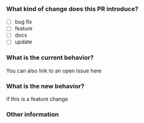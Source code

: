 ### What kind of change does this PR introduce?

* [ ] 
  bug
  fix
* [ ] 
  feature
* [ ] 
  docs
* [ ] 
  update

### What is the current behavior?

You
can
also
link
to
an
open
issue
here

### What is the new behavior?

if
this
is
a
feature
change

### Other information
